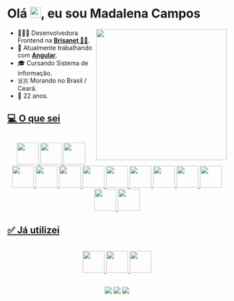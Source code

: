 <h1 align = "justify"> Olá <img src="https://media.giphy.com/media/hvRJCLFzcasrR4ia7z/giphy.gif" width="25px">, eu sou Madalena Campos</h1>

<img align="right" width="300" src="https://www.digitalhouse.com/br/blog/content/images/2022/06/gifs-do-gatinho-digitando-2.gif" />

- 👩🏻‍💻 Desenvolvedora Frontend na <a href="https://www.brisanet.com.br/"><b>Brisanet 💙🧡</b></a>.
- 🥰 Atualmente trabalhando com <a href="https://angular.io/"><b>Angular</b></a>.
- 🎓 Cursando Sistema de informação.
- 🇧🇷 Morando no Brasil / Ceará.
- 🥳 22 anos.

 <div>
 
  <a href="https://github.com/MadalenaCampos">
   
</div>
 
## 💻 **O que sei**  
<br>
<div align="center">
  <div style="display: inline_block">
   <img width="50" src="https://cdn.jsdelivr.net/gh/devicons/devicon/icons/html5/html5-plain-wordmark.svg" />
   <img width="50" src="https://cdn.jsdelivr.net/gh/devicons/devicon/icons/css3/css3-plain-wordmark.svg" />
   <img width="50" src="https://cdn.jsdelivr.net/gh/devicons/devicon/icons/less/less-plain-wordmark.svg" />
   <img width="50" src="https://cdn.jsdelivr.net/gh/devicons/devicon/icons/javascript/javascript-original.svg" />
   <img width="50" src="https://cdn.jsdelivr.net/gh/devicons/devicon/icons/typescript/typescript-original.svg" />
   <img width="50" src="https://cdn.jsdelivr.net/gh/devicons/devicon/icons/angularjs/angularjs-plain.svg" />
   <img width="50" src="https://cdn.jsdelivr.net/gh/devicons/devicon/icons/react/react-original.svg" />
   <img width="50" src="https://cdn.jsdelivr.net/gh/devicons/devicon/icons/nodejs/nodejs-original.svg" />
   <img width="50" src="https://cdn.jsdelivr.net/gh/devicons/devicon/icons/php/php-plain.svg" />
   <img width="50" src="https://cdn.jsdelivr.net/gh/devicons/devicon/icons/python/python-original.svg" />
   <img width="50" src="https://cdn.jsdelivr.net/gh/devicons/devicon/icons/git/git-original.svg" />
   <img width="50" src="https://cdn.jsdelivr.net/gh/devicons/devicon/icons/bootstrap/bootstrap-original.svg" />
   <img width="50" src="https://img.alicdn.com/tfs/TB1g.mWZAL0gK0jSZFtXXXQCXXa-200-200.svg" />
   <img width="50" src="https://cdn.jsdelivr.net/gh/devicons/devicon/icons/figma/figma-original.svg" />
 </div>
</div>
 
 ## ✅ **Já utilizei**  
<br>
<div align="center">
  <div style="display: inline_block">
   <img width="50" src="https://cdn.jsdelivr.net/gh/devicons/devicon/icons/trello/trello-plain.svg" />
   <img width="50" src="https://cdn.jsdelivr.net/gh/devicons/devicon/icons/jira/jira-original.svg" />
   <img width="50" src="https://cdn.worldvectorlogo.com/logos/notion-2.svg" />
 </div>
</div>

##
<div align="center"> 
  <a href="https://www.instagram.com/mada_camposs/" target="_blank"><img src="https://img.shields.io/badge/-Instagram-%23E4405F?style=for-the-badge&logo=instagram&logoColor=white" target="_blank"></a>
  <a href = "mailto:madacampos02@gmail.com"><img src="https://img.shields.io/badge/-Gmail-%23333?style=for-the-badge&logo=gmail&logoColor=white" target="_blank"></a>
  <a href="https://www.linkedin.com/in/madalena-campos-0948621b3/" target="_blank"><img src="https://img.shields.io/badge/-LinkedIn-%230077B5?style=for-the-badge&logo=linkedin&logoColor=white" target="_blank"></a> 
</div>
<!--
**MadalenaCampos/MadalenaCampos** is a ✨ _special_ ✨ repository because its `README.md` (this file) appears on your GitHub profile.

Here are some ideas to get you started:

- 🔭 I’m currently working on ...
- 🌱 I’m currently learning ...
- 👯 I’m looking to collaborate on ...
- 🤔 I’m looking for help with ...
- 💬 Ask me about ...
- 📫 How to reach me: ...
- 😄 Pronouns: ...
- ⚡ Fun fact: ...
-->
